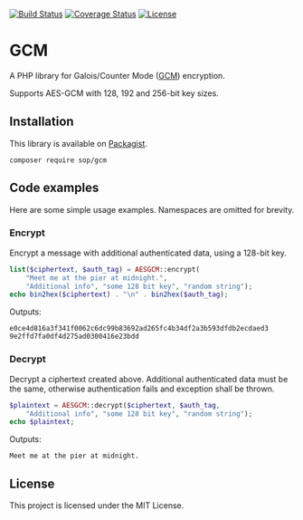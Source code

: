 [![Build Status](https://travis-ci.org/sop/gcm.svg?branch=master)](https://travis-ci.org/sop/gcm)
[![Coverage Status](https://coveralls.io/repos/github/sop/gcm/badge.svg?branch=master)](https://coveralls.io/github/sop/gcm?branch=master)
[![License](https://poser.pugx.org/sop/gcm/license)](https://packagist.org/packages/sop/gcm)

# GCM
A PHP library for Galois/Counter Mode
([GCM](http://csrc.nist.gov/groups/ST/toolkit/BCM/documents/proposedmodes/gcm/gcm-spec.pdf))
encryption.

Supports AES-GCM with 128, 192 and 256-bit key sizes.

## Installation
This library is available on
[Packagist](https://packagist.org/packages/sop/gcm).

    composer require sop/gcm

## Code examples
Here are some simple usage examples. Namespaces are omitted for brevity.

### Encrypt
Encrypt a message with additional authenticated data, using a 128-bit key.
```php
list($ciphertext, $auth_tag) = AESGCM::encrypt(
	"Meet me at the pier at midnight.",
	"Additional info", "some 128 bit key", "random string");
echo bin2hex($ciphertext) . "\n" . bin2hex($auth_tag);
```
Outputs:

    e0ce4d816a3f341f0062c6dc99b83692ad265fc4b34df2a3b593dfdb2ecdaed3
    9e2ffd7fa0df4d275ad0300416e23bdd

### Decrypt
Decrypt a ciphertext created above. Additional authenticated data must
be the same, otherwise authentication fails and exception shall be thrown.
```php
$plaintext = AESGCM::decrypt($ciphertext, $auth_tag,
	"Additional info", "some 128 bit key", "random string");
echo $plaintext;
```
Outputs:

    Meet me at the pier at midnight.

## License
This project is licensed under the MIT License.
